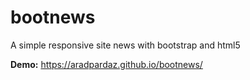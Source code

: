 # bootnews
A simple responsive site news with bootstrap and html5

**Demo:**
https://aradpardaz.github.io/bootnews/
